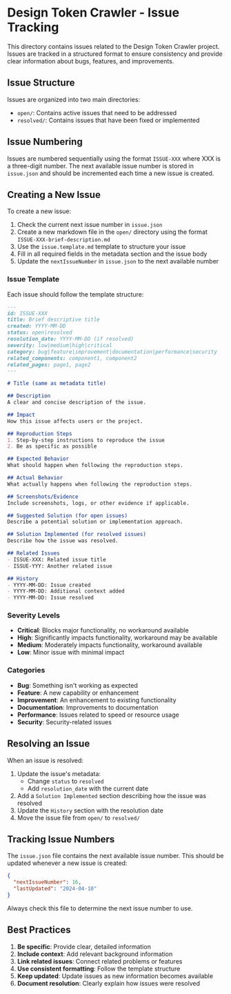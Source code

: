 # Design Token Crawler - Issue Tracking

This directory contains issues related to the Design Token Crawler project. Issues are tracked in a structured format to ensure consistency and provide clear information about bugs, features, and improvements.

## Issue Structure

Issues are organized into two main directories:
- `open/`: Contains active issues that need to be addressed
- `resolved/`: Contains issues that have been fixed or implemented

## Issue Numbering

Issues are numbered sequentially using the format `ISSUE-XXX` where XXX is a three-digit number. The next available issue number is stored in `issue.json` and should be incremented each time a new issue is created.

## Creating a New Issue

To create a new issue:

1. Check the current next issue number in `issue.json`
2. Create a new markdown file in the `open/` directory using the format `ISSUE-XXX-brief-description.md`
3. Use the `issue.template.md` template to structure your issue
4. Fill in all required fields in the metadata section and the issue body
5. Update the `nextIssueNumber` in `issue.json` to the next available number

### Issue Template

Each issue should follow the template structure:

```markdown
---
id: ISSUE-XXX
title: Brief descriptive title
created: YYYY-MM-DD
status: open|resolved
resolution_date: YYYY-MM-DD (if resolved)
severity: low|medium|high|critical
category: bug|feature|improvement|documentation|performance|security
related_components: component1, component2
related_pages: page1, page2
---

# Title (same as metadata title)

## Description
A clear and concise description of the issue.

## Impact
How this issue affects users or the project.

## Reproduction Steps
1. Step-by-step instructions to reproduce the issue
2. Be as specific as possible

## Expected Behavior
What should happen when following the reproduction steps.

## Actual Behavior
What actually happens when following the reproduction steps.

## Screenshots/Evidence
Include screenshots, logs, or other evidence if applicable.

## Suggested Solution (for open issues)
Describe a potential solution or implementation approach.

## Solution Implemented (for resolved issues)
Describe how the issue was resolved.

## Related Issues
- ISSUE-XXX: Related issue title
- ISSUE-YYY: Another related issue

## History
- YYYY-MM-DD: Issue created
- YYYY-MM-DD: Additional context added
- YYYY-MM-DD: Issue resolved
```

### Severity Levels

- **Critical**: Blocks major functionality, no workaround available
- **High**: Significantly impacts functionality, workaround may be available
- **Medium**: Moderately impacts functionality, workaround available
- **Low**: Minor issue with minimal impact

### Categories

- **Bug**: Something isn't working as expected
- **Feature**: A new capability or enhancement
- **Improvement**: An enhancement to existing functionality
- **Documentation**: Improvements to documentation
- **Performance**: Issues related to speed or resource usage
- **Security**: Security-related issues

## Resolving an Issue

When an issue is resolved:

1. Update the issue's metadata:
   - Change `status` to `resolved`
   - Add `resolution_date` with the current date
2. Add a `Solution Implemented` section describing how the issue was resolved
3. Update the `History` section with the resolution date
4. Move the issue file from `open/` to `resolved/`

## Tracking Issue Numbers

The `issue.json` file contains the next available issue number. This should be updated whenever a new issue is created:

```json
{
  "nextIssueNumber": 16,
  "lastUpdated": "2024-04-10"
}
```

Always check this file to determine the next issue number to use.

## Best Practices

1. **Be specific**: Provide clear, detailed information
2. **Include context**: Add relevant background information
3. **Link related issues**: Connect related problems or features
4. **Use consistent formatting**: Follow the template structure
5. **Keep updated**: Update issues as new information becomes available
6. **Document resolution**: Clearly explain how issues were resolved
